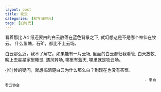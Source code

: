 ```yaml
---
layout: post
title: 牧云
categories: [默写旧时光]
tags: [旧时光]
---
```


看着那比 A4 纸还要白的白云散落在蓝色背景之下, 就幻想这是不是哪个神仙在牧云。 什么鱼塘，石矿，都比不上云场。

白云那么近，我不了解它。如果能有一片云场, 里面的白云都归我看管, 白天放牧, 晚上去星星家里睡觉, 遇风转场, 哪里有蓝天, 哪里就是牧云场。

小时候的疑问，就想搞清楚白云为什么那么白？到现在也没有答案。

                                                                    - 来自看云协会
